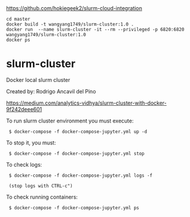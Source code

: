 ##
https://github.com/hokiegeek2/slurm-cloud-integration

```
cd master
docker build -t wangyang1749/slurm-cluster:1.0 . 
docker run  --name slurm-cluster -it --rm --privileged -p 6820:6820 wangyang1749/slurm-cluster:1.0
docker ps

```

##
# slurm-cluster
Docker local slurm cluster

Created by: Rodrigo Ancavil del Pino

https://medium.com/analytics-vidhya/slurm-cluster-with-docker-9f242deee601

To run slurm cluster environment you must execute:

     $ docker-compose -f docker-compose-jupyter.yml up -d

To stop it, you must:

     $ docker-compose -f docker-compose-jupyter.yml stop

To check logs:

     $ docker-compose -f docker-compose-jupyter.yml logs -f

     (stop logs with CTRL-c")

To check running containers:

     $ docker-compose -f docker-compose-jupyter.yml ps
